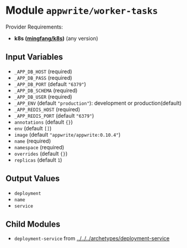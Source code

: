
# Module `appwrite/worker-tasks`

Provider Requirements:
* **k8s ([mingfang/k8s](https://registry.terraform.io/providers/mingfang/k8s/latest))** (any version)

## Input Variables
* `_APP_DB_HOST` (required)
* `_APP_DB_PASS` (required)
* `_APP_DB_PORT` (default `"6379"`)
* `_APP_DB_SCHEMA` (required)
* `_APP_DB_USER` (required)
* `_APP_ENV` (default `"production"`): development or production(default)
* `_APP_REDIS_HOST` (required)
* `_APP_REDIS_PORT` (default `"6379"`)
* `annotations` (default `{}`)
* `env` (default `[]`)
* `image` (default `"appwrite/appwrite:0.10.4"`)
* `name` (required)
* `namespace` (required)
* `overrides` (default `{}`)
* `replicas` (default `1`)

## Output Values
* `deployment`
* `name`
* `service`

## Child Modules
* `deployment-service` from [../../../archetypes/deployment-service](../../../archetypes/deployment-service)

